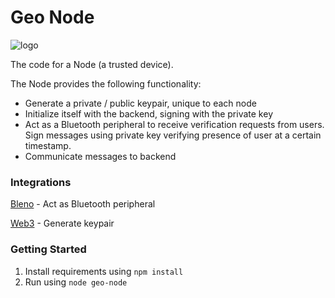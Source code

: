 # Geo Node

![logo](https://image.ibb.co/bwnLo7/geo_1_15.png)

The code for a Node (a trusted device).

The Node provides the following functionality:

- Generate a private / public keypair, unique to each node
- Initialize itself with the backend, signing with the private key
- Act as a Bluetooth peripheral to receive verification requests from users. Sign messages using private key verifying presence of user at a certain timestamp.
- Communicate messages to backend 

### Integrations

[Bleno](https://github.com/noble/bleno) - Act as Bluetooth peripheral

[Web3](https://github.com/ethereum/web3.js/) - Generate keypair

### Getting Started

1. Install requirements using `npm install`
1. Run using `node geo-node`
